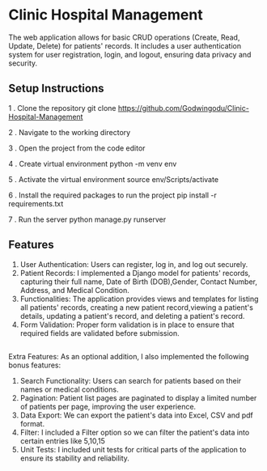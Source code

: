 
# Clinic Hospital Management 

The web application allows for basic CRUD operations (Create, Read, Update, Delete) for patients' records. It includes a user authentication system for user registration, login, and logout, ensuring data privacy and security.



## Setup Instructions
1 . Clone the repository git clone https://github.com/Godwingodu/Clinic-Hospital-Management

2 . Navigate to the working directory

3 . Open the project from the code editor

4 . Create virtual environment python -m venv env

5 . Activate the virtual environment source env/Scripts/activate

6 . Install the required packages to run the project pip install -r requirements.txt

7 . Run the server python manage.py runserver
## Features

1. User Authentication: Users can register, log in, and log out securely.
2. Patient Records: I implemented a Django model for patients' records, capturing their full name, Date of Birth (DOB),Gender, Contact Number, Address, and Medical Condition.
3. Functionalities: The application provides views and templates for listing all patients' records, creating a new patient record,viewing a patient's details, updating a patient's record, and deleting a patient's record.
4. Form Validation: Proper form validation is in place to ensure that required fields are validated before submission.
##
Extra Features:
As an optional addition, I also implemented the following bonus features:
1. Search Functionality: Users can search for patients based on their names or medical conditions.
2. Pagination: Patient list pages are paginated to display a limited number of patients per page, improving the user experience.
3. Data Export: We can export the patient's data into Excel, CSV and pdf format.
4. Filter: I included a Filter option so we can filter the patient's data into certain entries like 5,10,15
5. Unit Tests: I included unit tests for critical parts of the application to ensure its stability and
reliability.

